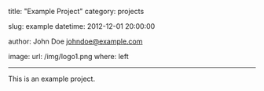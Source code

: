 title: "Example Project"
category: projects

slug: example
datetime: 2012-12-01 20:00:00

author: John Doe <johndoe@example.com>

image:
    url: /img/logo1.png
    where: left

---

This is an example project.
